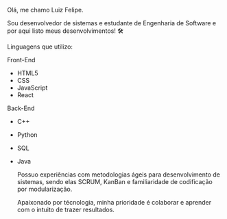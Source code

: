 Olá, me chamo Luiz Felipe.

Sou desenvolvedor de sistemas e estudante de Engenharia de Software e por aqui listo meus desenvolvimentos! 🛠️

Linguagens que utilizo:


Front-End
- HTML5
- CSS
- JavaScript
- React


Back-End 
- C++ 
- Python
- SQL
- Java

  Possuo experiências com metodologias ágeis para desenvolvimento de sistemas, sendo elas SCRUM, KanBan e familiaridade de codificação por modularização.
  
  
  Apaixonado por técnologia, minha prioridade é colaborar e aprender com o intuito de trazer resultados.



<!---
FelipeJanuario/FelipeJanuario is a ✨ special ✨ repository because its `README.md` (this file) appears on your GitHub profile.
You can click the Preview link to take a look at your changes.
--->
